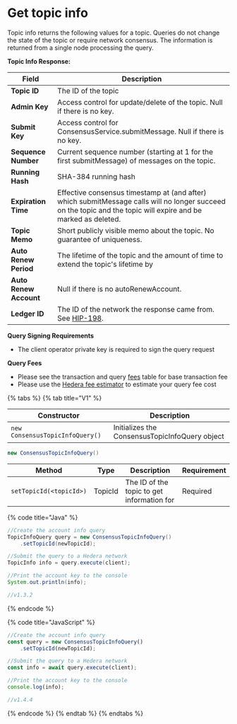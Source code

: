 # Get topic info

Topic info returns the following values for a topic. Queries do not change the state of the topic or require network consensus. The information is returned from a single node processing the query.

**Topic Info Response:**

| **Field**              | **Description**                                                                                                                                                                                   |
| ---------------------- | ------------------------------------------------------------------------------------------------------------------------------------------------------------------------------------------------- |
| **Topic ID**           | The ID of the topic                                                                                                                                                                               |
| **Admin Key**          | Access control for update/delete of the topic. Null if there is no key.                                                                                           |
| **Submit Key**         | Access control for ConsensusService.submitMessage. Null if there is no key.                                                                       |
| **Sequence Number**    | Current sequence number (starting at 1 for the first submitMessage) of messages on the topic.                                                                  |
| **Running Hash**       | SHA-384 running hash                                                                                                                                                                              |
| **Expiration Time**    | Effective consensus timestamp at (and after) which submitMessage calls will no longer succeed on the topic and the topic will expire and be marked as deleted. |
| **Topic Memo**         | Short publicly visible memo about the topic. No guarantee of uniqueness.                                                                                          |
| **Auto Renew Period**  | The lifetime of the topic and the amount of time to extend the topic's lifetime by                                                                                                                |
| **Auto Renew Account** | Null if there is no autoRenewAccount.                                                                                                                                             |
| **Ledger ID**          | The ID of the network the response came from. See [HIP-198](https://hips.hedera.com/hip/hip-198).                                                                 |

**Query Signing Requirements**

- The client operator private key is required to sign the query request

**Query Fees**

- Please see the transaction and query [fees](../../../../networks/mainnet/fees/#transaction-and-query-fees) table for base transaction fee
- Please use the [Hedera fee estimator](https://hedera.com/fees) to estimate your query fee cost

{% tabs %}
{% tab title="V1" %}

| Constructor                     | Description                                    |
| ------------------------------- | ---------------------------------------------- |
| `new ConsensusTopicInfoQuery()` | Initializes the ConsensusTopicInfoQuery object |

```java
new ConsensusTopicInfoQuery()
```

| Method                  | Type    | Description                                | Requirement |
| ----------------------- | ------- | ------------------------------------------ | ----------- |
| `setTopicId(<topicId>)` | TopicId | The ID of the topic to get information for | Required    |

{% code title="Java" %}

```java
//Create the account info query
TopicInfoQuery query = new ConsensusTopicInfoQuery()
    .setTopicId(newTopicId);

//Submit the query to a Hedera network
TopicInfo info = query.execute(client);

//Print the account key to the console
System.out.println(info);

//v1.3.2
```

{% endcode %}

{% code title="JavaScript" %}

```javascript
//Create the account info query
const query = new ConsensusTopicInfoQuery()
    .setTopicId(newTopicId);

//Submit the query to a Hedera network
const info = await query.execute(client);

//Print the account key to the console
console.log(info);

//v1.4.4
```

{% endcode %}
{% endtab %}
{% endtabs %}
